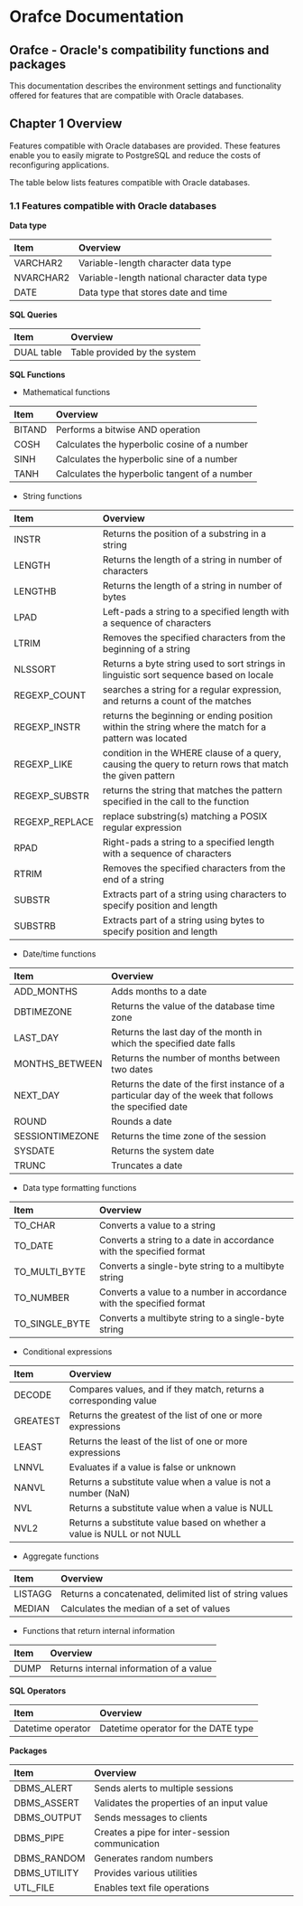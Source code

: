 Orafce Documentation
===

Orafce - Oracle's compatibility functions and packages
---

This documentation describes the environment settings and functionality offered for features that are compatible with Oracle databases.


Chapter 1 Overview
---

Features compatible with Oracle databases are provided. 
These features enable you to easily migrate to PostgreSQL and reduce the costs of reconfiguring applications.

The table below lists features compatible with Oracle databases.



### 1.1 Features compatible with Oracle databases

**Data type**

|Item|Overview|
|:---|:---|
|VARCHAR2|Variable-length character data type|
|NVARCHAR2|Variable-length national character data type|
|DATE|Data type that stores date and time|

**SQL Queries**

|Item|Overview|
|:---|:---|
|DUAL table|Table provided by the system|


**SQL Functions**

 - Mathematical functions

|Item|Overview|
|:---|:---|
|BITAND|Performs a bitwise AND operation|
|COSH|Calculates the hyperbolic cosine of a number|
|SINH|Calculates the hyperbolic sine of a number|
|TANH|Calculates the hyperbolic tangent of a number|


 - String functions

|Item|Overview|
|:---|:---|
|INSTR|Returns the position of a substring in a string|
|LENGTH|Returns the length of a string in number of characters|
|LENGTHB|Returns the length of a string in number of bytes|
|LPAD|Left-pads a string to a specified length with a sequence of characters|
|LTRIM|Removes the specified characters from the beginning of a string|
|NLSSORT|Returns a byte string used to sort strings in linguistic sort sequence based on locale|
|REGEXP_COUNT|searches a string for a regular expression, and returns a count of the matches|
|REGEXP_INSTR|returns the beginning or ending position within the string where the match for a pattern was located|
|REGEXP_LIKE|condition in the WHERE clause of a query, causing the query to return rows that match the given pattern|
|REGEXP_SUBSTR|returns the string that matches the pattern specified in the call to the function|
|REGEXP_REPLACE|replace substring(s) matching a POSIX regular expression|
|RPAD|Right-pads a string to a specified length with a sequence of characters|
|RTRIM|Removes the specified characters from the end of a string|
|SUBSTR|Extracts part of a string using characters to specify position and length|
|SUBSTRB|Extracts part of a string using bytes to specify position and length|


 - Date/time functions

|Item|Overview|
|:---|:---|
|ADD_MONTHS|Adds months to a date|
|DBTIMEZONE|Returns the value of the database time zone|
|LAST_DAY|Returns the last day of the month in which the specified date falls|
|MONTHS_BETWEEN|Returns the number of months between two dates|
|NEXT_DAY|Returns the date of the first instance of a particular day of the week that follows the specified date|
|ROUND|Rounds a date|
|SESSIONTIMEZONE|Returns the time zone of the session|
|SYSDATE|Returns the system date|
|TRUNC|Truncates a date|


 - Data type formatting functions

|Item|Overview|
|:---|:---|
|TO_CHAR|Converts a value to a string|
|TO_DATE|Converts a string to a date in accordance with the specified format|
|TO_MULTI_BYTE|Converts a single-byte string to a multibyte string|
|TO_NUMBER|Converts a value to a number in accordance with the specified format|
|TO_SINGLE_BYTE|Converts a multibyte string to a single-byte string|


 - Conditional expressions

|Item|Overview|
|:---|:---|
|DECODE|Compares values, and if they match, returns a corresponding value|
|GREATEST|Returns the greatest of the list of one or more expressions|
|LEAST|Returns the least of the list of one or more expressions|
|LNNVL|Evaluates if a value is false or unknown|
|NANVL|Returns a substitute value when a value is not a number (NaN)|
|NVL|Returns a substitute value when a value is NULL|
|NVL2|Returns a substitute value based on whether a value is NULL or not NULL|


 - Aggregate functions

|Item|Overview|
|:---|:---|
|LISTAGG|Returns a concatenated, delimited list of string values|
|MEDIAN|Calculates the median of a set of values|

 - Functions that return internal information

|Item|Overview|
|:---|:---|
|DUMP|Returns internal information of a value|



**SQL Operators**

|Item|Overview|
|:---|:---|
|Datetime operator|Datetime operator for the DATE type|


**Packages**

|Item|Overview|
|:---|:---|
|DBMS_ALERT|Sends alerts to multiple sessions|
|DBMS_ASSERT|Validates the properties of an input value|
|DBMS_OUTPUT|Sends messages to clients|
|DBMS_PIPE|Creates a pipe for inter-session communication|
|DBMS_RANDOM|Generates random numbers|
|DBMS_UTILITY|Provides various utilities|
|UTL_FILE|Enables text file operations|



